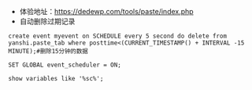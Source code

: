 - 体验地址：https://dedewp.com/tools/paste/index.php
- 自动删除过期记录
```
create event myevent on SCHEDULE every 5 second do delete from yanshi.paste_tab where posttime<(CURRENT_TIMESTAMP() + INTERVAL -15 MINUTE);#删除15分钟的数据

SET GLOBAL event_scheduler = ON;

show variables like '%sc%';